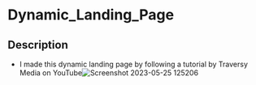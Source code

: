 # Dynamic_Landing_Page
## Description
+ I made this dynamic landing page by following a tutorial by Traversy Media on YouTube![Screenshot 2023-05-25 125206](https://github.com/Psyren05/Dynamic_Landing_Page/assets/124075057/f431cc5b-4b67-4fe8-adac-4852bc0e29ea)

